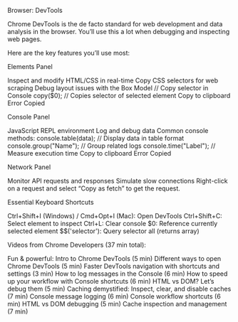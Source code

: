 Browser: DevTools

Chrome DevTools is the de facto standard for web development and data analysis in the browser. You’ll use this a lot when debugging and inspecting web pages.

Here are the key features you’ll use most:

Elements Panel

Inspect and modify HTML/CSS in real-time
Copy CSS selectors for web scraping
Debug layout issues with the Box Model
// Copy selector in Console
copy($0); // Copies selector of selected element
Copy to clipboard
Error
Copied

Console Panel

JavaScript REPL environment
Log and debug data
Common console methods:
console.table(data); // Display data in table format
console.group("Name"); // Group related logs
console.time("Label"); // Measure execution time
Copy to clipboard
Error
Copied

Network Panel

Monitor API requests and responses
Simulate slow connections
Right-click on a request and select “Copy as fetch” to get the request.

Essential Keyboard Shortcuts

Ctrl+Shift+I (Windows) / Cmd+Opt+I (Mac): Open DevTools
Ctrl+Shift+C: Select element to inspect
Ctrl+L: Clear console
$0: Reference currently selected element
$$('selector'): Query selector all (returns array)

Videos from Chrome Developers (37 min total):

Fun & powerful: Intro to Chrome DevTools (5 min)
Different ways to open Chrome DevTools (5 min)
Faster DevTools navigation with shortcuts and settings (3 min)
How to log messages in the Console (6 min)
How to speed up your workflow with Console shortcuts (6 min)
HTML vs DOM? Let’s debug them (5 min)
Caching demystified: Inspect, clear, and disable caches (7 min)
Console message logging (6 min)
Console workflow shortcuts (6 min)
HTML vs DOM debugging (5 min)
Cache inspection and management (7 min)